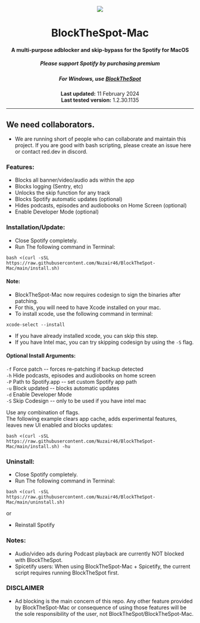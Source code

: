 <p align="center">        
  <a href="https://discord.gg/eYudMwgYtY"><img src="https://discord.com/api/guilds/807273906872123412/widget.png"></a>
</p>

<center>
    <h1 align="center">BlockTheSpot-Mac</h1>
    <h4 align="center">A multi-purpose adblocker and skip-bypass for the <strong>Spotify for MacOS</strong> </h4>
    <h5 align="center">Please support Spotify by purchasing premium</h5>
    <h5 align="center">For Windows, use <a href="https://github.com/mrpond/BlockTheSpot">BlockTheSpot</a></h5>
    <p align="center">
        <strong>Last updated:</strong> 11 February 2024<br>
        <strong>Last tested version:</strong> 1.2.30.1135
    </p> 
</center>

---

## We need collaborators.

- We are running short of people who can collaborate and maintain this project. If you are good with bash scripting, please create an issue here or contact red.dev in discord.

### Features:

- Blocks all banner/video/audio ads within the app
- Blocks logging (Sentry, etc)
- Unlocks the skip function for any track
- Blocks Spotify automatic updates (optional)
- Hides podcasts, episodes and audiobooks on Home Screen (optional)
- Enable Developer Mode (optional)

### Installation/Update:

- Close Spotify completely.
- Run The following command in Terminal:

```
bash <(curl -sSL https://raw.githubusercontent.com/Nuzair46/BlockTheSpot-Mac/main/install.sh)
```

#### Note:

- BlockTheSpot-Mac now requires codesign to sign the binaries after patching.
- For this, you will need to have Xcode installed on your mac.
- To install xcode, use the following command in terminal:

```
xcode-select --install
```

- If you have already installed xcode, you can skip this step.
- If you have Intel mac, you can try skipping codesign by using the `-S` flag.

#### Optional Install Arguments:

`-f` Force patch -- forces re-patching if backup detected  
`-h` Hide podcasts, episodes and audiobooks on home screen  
`-P` Path to Spotify.app -- set custom Spotify app path  
`-u` Block updated -- blocks automatic updates  
`-d` Enable Developer Mode  
`-S` Skip Codesign -- only to be used if you have intel mac

Use any combination of flags.  
The following example clears app cache, adds experimental features, leaves new UI enabled and blocks updates:

```
bash <(curl -sSL https://raw.githubusercontent.com/Nuzair46/BlockTheSpot-Mac/main/install.sh) -hu
```

### Uninstall:

- Close Spotify completely.
- Run The following command in Terminal:

```
bash <(curl -sSL https://raw.githubusercontent.com/Nuzair46/BlockTheSpot-Mac/main/uninstall.sh)
```

or

- Reinstall Spotify

### Notes:

- Audio/video ads during Podcast playback are currently NOT blocked with BlockTheSpot.
- Spicetify users: When using BlockTheSpot-Mac + Spicetify, the current script requires running BlockTheSpot first.

### DISCLAIMER

- Ad blocking is the main concern of this repo. Any other feature provided by BlockTheSpot-Mac or consequence of using those features will be the sole responsibility of the user, not BlockTheSpot/BlockTheSpot-Mac.
